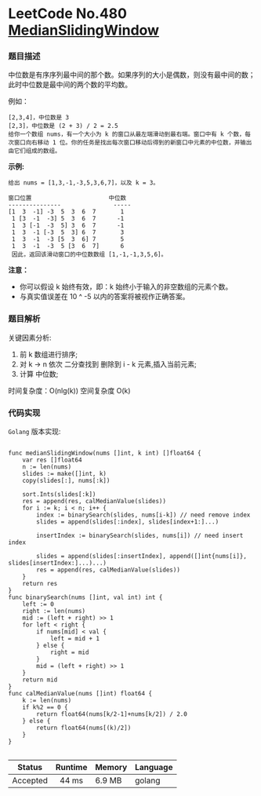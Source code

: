 # LeetCode No.480  [MedianSlidingWindow](https://leetcode.com/problems/sliding-window-median/)


### 题目描述

中位数是有序序列最中间的那个数。如果序列的大小是偶数，则没有最中间的数；此时中位数是最中间的两个数的平均数。

例如：

```
[2,3,4]，中位数是 3
[2,3]，中位数是 (2 + 3) / 2 = 2.5
给你一个数组 nums，有一个大小为 k 的窗口从最左端滑动到最右端。窗口中有 k 个数，每次窗口向右移动 1 位。你的任务是找出每次窗口移动后得到的新窗口中元素的中位数，并输出由它们组成的数组。
```

**示例:**

```
给出 nums = [1,3,-1,-3,5,3,6,7]，以及 k = 3。

窗口位置                      中位数
---------------               -----
[1  3  -1] -3  5  3  6  7       1
 1 [3  -1  -3] 5  3  6  7      -1
 1  3 [-1  -3  5] 3  6  7      -1
 1  3  -1 [-3  5  3] 6  7       3
 1  3  -1  -3 [5  3  6] 7       5
 1  3  -1  -3  5 [3  6  7]      6
 因此，返回该滑动窗口的中位数数组 [1,-1,-1,3,5,6]。
```

**注意：**

* 你可以假设 k 始终有效，即：k 始终小于输入的非空数组的元素个数。
* 与真实值误差在 10 ^ -5 以内的答案将被视作正确答案。

### 题目解析
关键因素分析:
1. 前 k 数组进行排序;
2. 对 k -> n 依次 二分查找到 删除到 i - k 元素,插入当前元素;
3. 计算 中位数;

时间复杂度：O(nlg(k))
空间复杂度 O(k)

### 代码实现

`Golang` 版本实现:

```golang

func medianSlidingWindow(nums []int, k int) []float64 {
	var res []float64
	n := len(nums)
	slides := make([]int, k)
	copy(slides[:], nums[:k])

	sort.Ints(slides[:k])
	res = append(res, calMedianValue(slides))
	for i := k; i < n; i++ {
		index := binarySearch(slides, nums[i-k]) // need remove index
		slides = append(slides[:index], slides[index+1:]...)

		insertIndex := binarySearch(slides, nums[i]) // need insert index

		slides = append(slides[:insertIndex], append([]int{nums[i]}, slides[insertIndex:]...)...)
		res = append(res, calMedianValue(slides))
	}
	return res
}
func binarySearch(nums []int, val int) int {
	left := 0
	right := len(nums)
	mid := (left + right) >> 1
	for left < right {
		if nums[mid] < val {
			left = mid + 1
		} else {
			right = mid
		}
		mid = (left + right) >> 1
	}
	return mid
}
func calMedianValue(nums []int) float64 {
	k := len(nums)
	if k%2 == 0 {
		return float64(nums[k/2-1]+nums[k/2]) / 2.0
	} else {
		return float64(nums[(k)/2])
	}
}


```

| Status | Runtime | Memory |Language|
|:-------:|:-------:|:------|:------|
|Accepted|44 ms|6.9 MB	 |golang|
